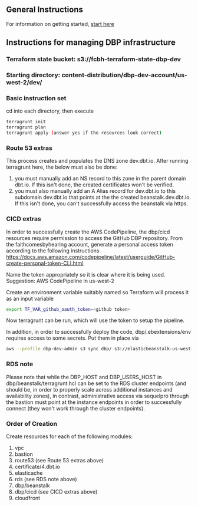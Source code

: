 ## General Instructions
For information on getting started, [start here](../../README.md)

## Instructions for managing DBP infrastructure

### Terraform state bucket: s3://fcbh-terraform-state-dbp-dev

### Starting directory: content-distribution/dbp-dev-account/us-west-2/dev/

### Basic instruction set

cd into each directory, then execute

```bash
terragrunt init
terragrunt plan
terragrunt apply (answer yes if the resources look correct)
```

### Route 53 extras

This process creates and populates the DNS zone dev.dbt.io.  After running terragrunt here, the below must also be done:
1. you must manually add an NS record to this zone in the parent domain dbt.io.  If this isn't done, the created certificates won't be verified.  
2. you must also manually add an A Alias record for dev.dbt.io to this subdomain dev.dbt.io that points at the the created beanstalk.dev.dbt.io.  If this isn't done, you can't successfully access the beanstalk via https.

### CICD extras

In order to successfully create the AWS CodePipeline, the dbp/cicd resources require permission to access the GitHub DBP repository. From the faithcomesbyhearing account, generate a personal access token according to the following instructions https://docs.aws.amazon.com/codepipeline/latest/userguide/GitHub-create-personal-token-CLI.html

Name the token appropriately so it is clear where it is being used. Suggestion: AWS CodePipeline in us-west-2

Create an environment variable suitably named so Terraform will process it as an input variable

```bash
export TF_VAR_github_oauth_token=<github token>
```

Now terragrunt can be run, which will use the token to setup the pipeline.

In addition, in order to successfully deploy the code, dbp/.ebextensions/env requires access to some secrets.  Put them in place via

```bash
aws --profile dbp-dev-admin s3 sync dbp/ s3://elasticbeanstalk-us-west-2-078432969830/dbp/
```

### RDS note

Please note that while the DBP_HOST and DBP_USERS_HOST in dbp/beanstalk/terragrunt.hcl can be set to the RDS cluster endpoints (and should be, in order to properly scale across additional instances and availability zones), in contrast, administrative access via sequelpro through the bastion must point at the instance endpoints in order to successfully connect (they won't work through the cluster endpoints).

### Order of Creation

Create resources for each of the following modules:

1. vpc
2. bastion
3. route53 (see Route 53 extras above)
4. certificate/4.dbt.io
5. elasticache
6. rds (see RDS note above)
7. dbp/beanstalk
8. dbp/cicd (see CICD extras above)
9. cloudfront
